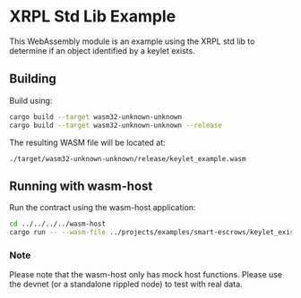 # XRPL Std Lib Example

This WebAssembly module is an example using the XRPL std lib to determine if an object identified by a keylet exists.

## Building

Build using:

```bash
cargo build --target wasm32-unknown-unknown
cargo build --target wasm32-unknown-unknown --release
```

The resulting WASM file will be located at:

```
./target/wasm32-unknown-unknown/release/keylet_example.wasm
```

## Running with wasm-host

Run the contract using the wasm-host application:

```bash
cd ../../../../wasm-host
cargo run -- --wasm-file ../projects/examples/smart-escrows/keylet_exists/target/wasm32-unknown-unknown/release/keylet_exists.wasm --project examples/smart-escrows/keylet_exists
```

### Note

Please note that the wasm-host only has mock host functions. Please use the devnet (or a standalone rippled node) to
test with real data.
